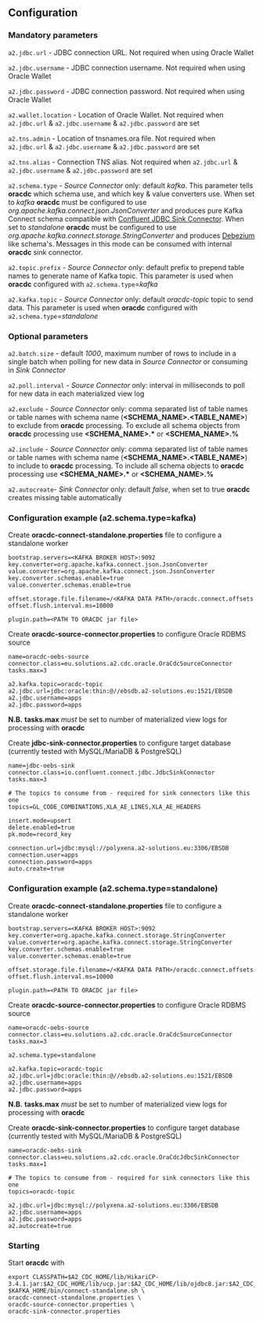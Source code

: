 ## Configuration
### Mandatory parameters
`a2.jdbc.url` - JDBC connection URL. Not required when using Oracle Wallet

`a2.jdbc.username` - JDBC connection username. Not required when using Oracle Wallet

`a2.jdbc.password` - JDBC connection password. Not required when using Oracle Wallet

`a2.wallet.location` - Location of Oracle Wallet. Not required when `a2.jdbc.url` & `a2.jdbc.username` & `a2.jdbc.password` are set

`a2.tns.admin` - Location of tnsnames.ora file. Not required when `a2.jdbc.url` & `a2.jdbc.username` & `a2.jdbc.password` are set

`a2.tns.alias` - Connection TNS alias. Not required when `a2.jdbc.url` & `a2.jdbc.username` & `a2.jdbc.password` are set

`a2.schema.type` - _Source Connector_ only: default _kafka_. This parameter tells **oracdc** which schema use, and which key & value converters use.
When set to _kafka_ **oracdc** must be configured to use  _org.apache.kafka.connect.json.JsonConverter_ and produces pure Kafka Connect schema compatible with [Confluent JDBC Sink Connector](https://docs.confluent.io/3.2.0/connect/connect-jdbc/docs/sink_connector.html).
When set to _standalone_  **oracdc** must be configured to use _org.apache.kafka.connect.storage.StringConverter_ and produces [Debezium](https://debezium.io/documentation/reference/0.10/configuration/avro.html) like schema's. Messages in this mode can be consumed with internal **oracdc** sink connector. 

`a2.topic.prefix` - _Source Connector_ only: default _<EMPTYSTRING>_ prefix to prepend table names to generate name of Kafka topic. This parameter is used when **oracdc** configured with `a2.schema.type`=_kafka_ 

`a2.kafka.topic` - _Source Connector_ only: default _oracdc-topic_ topic to send data. This parameter is used when **oracdc** configured with `a2.schema.type`=_standalone_ 


### Optional parameters

`a2.batch.size` - default _1000_, maximum number of rows to include in a single batch when polling for new data in _Source Connector_ or  consuming in _Sink Connector_

`a2.poll.interval` - _Source Connector_ only: interval in milliseconds to poll for new data in each materialized view log

`a2.exclude` - _Source Connector_ only: comma separated list of table names or table names with schema name (**<SCHEMA_NAME>.<TABLE_NAME>**) to exclude from **oracdc** processing. To exclude all schema objects from **oracdc** processing use __<SCHEMA_NAME>.*__ or __<SCHEMA_NAME>.%__

`a2.include` - _Source Connector_ only: comma separated list of table names or table names with schema name (**<SCHEMA_NAME>.<TABLE_NAME>**) to include to **oracdc** processing. To include all schema objects to **oracdc** processing use __<SCHEMA_NAME>.*__ or __<SCHEMA_NAME>.%__

`a2.autocreate`- _Sink Connector_ only: default _false_, when set to true **oracdc** creates missing table automatically


### Configuration example (a2.schema.type=kafka)

Create **oracdc-connect-standalone.properties** file to configure a standalone worker

```
bootstrap.servers=<KAFKA BROKER HOST>:9092
key.converter=org.apache.kafka.connect.json.JsonConverter
value.converter=org.apache.kafka.connect.json.JsonConverter
key.converter.schemas.enable=true
value.converter.schemas.enable=true

offset.storage.file.filename=/<KAFKA DATA PATH>/oracdc.connect.offsets
offset.flush.interval.ms=10000

plugin.path=<PATH TO ORACDC jar file>
```
Create **oracdc-source-connector.properties** to configure Oracle RDBMS source

```
name=oracdc-oebs-source
connector.class=eu.solutions.a2.cdc.oracle.OraCdcSourceConnector
tasks.max=3

a2.kafka.topic=oracdc-topic
a2.jdbc.url=jdbc:oracle:thin:@//ebsdb.a2-solutions.eu:1521/EBSDB
a2.jdbc.username=apps
a2.jdbc.password=apps

```
**N.B.** **tasks.max** _must_ be set to number of materialized view logs for processing with **oracdc**

Create **jdbc-sink-connector.properties** to configure target database (currently tested with MySQL/MariaDB & PostgreSQL)

```
name=jdbc-oebs-sink
connector.class=io.confluent.connect.jdbc.JdbcSinkConnector
tasks.max=3

# The topics to consume from - required for sink connectors like this one
topics=GL_CODE_COMBINATIONS,XLA_AE_LINES,XLA_AE_HEADERS

insert.mode=upsert
delete.enabled=true
pk.mode=record_key

connection.url=jdbc:mysql://polyxena.a2-solutions.eu:3306/EBSDB
connection.user=apps
connection.password=apps
auto.create=true

```

### Configuration example (a2.schema.type=standalone)

Create **oracdc-connect-standalone.properties** file to configure a standalone worker

```
bootstrap.servers=<KAFKA BROKER HOST>:9092
key.converter=org.apache.kafka.connect.storage.StringConverter
value.converter=org.apache.kafka.connect.storage.StringConverter
key.converter.schemas.enable=true
value.converter.schemas.enable=true

offset.storage.file.filename=/<KAFKA DATA PATH>/oracdc.connect.offsets
offset.flush.interval.ms=10000

plugin.path=<PATH TO ORACDC jar file>
```
Create **oracdc-source-connector.properties** to configure Oracle RDBMS source

```
name=oracdc-oebs-source
connector.class=eu.solutions.a2.cdc.oracle.OraCdcSourceConnector
tasks.max=3

a2.schema.type=standalone

a2.kafka.topic=oracdc-topic
a2.jdbc.url=jdbc:oracle:thin:@//ebsdb.a2-solutions.eu:1521/EBSDB
a2.jdbc.username=apps
a2.jdbc.password=apps

```
**N.B.** **tasks.max** _must_ be set to number of materialized view logs for processing with **oracdc**

Create **oracdc-sink-connector.properties** to configure target database (currently tested with MySQL/MariaDB & PostgreSQL)

```
name=oracdc-oebs-sink
connector.class=eu.solutions.a2.cdc.oracle.OraCdcJdbcSinkConnector
tasks.max=1

# The topics to consume from - required for sink connectors like this one
topics=oracdc-topic

a2.jdbc.url=jdbc:mysql://polyxena.a2-solutions.eu:3306/EBSDB
a2.jdbc.username=apps
a2.jdbc.password=apps
a2.autocreate=true

```

### Starting
Start **oracdc** with

```
export CLASSPATH=$A2_CDC_HOME/lib/HikariCP-3.4.1.jar:$A2_CDC_HOME/lib/ucp.jar:$A2_CDC_HOME/lib/ojdbc8.jar:$A2_CDC_HOME/lib/oraclepki.jar:$A2_CDC_HOME/lib/osdt_core.jar:$A2_CDC_HOME/lib/osdt_cert.jar
$KAFKA_HOME/bin/connect-standalone.sh \
oracdc-connect-standalone.properties \
oracdc-source-connector.properties \
oracdc-sink-connector.properties
```



